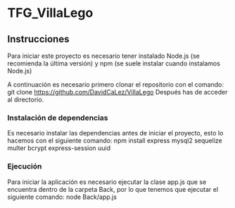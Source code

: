 # TFG_VillaLego

## Instrucciones

Para iniciar este proyecto es necesario tener instalado Node.js (se recomienda la última versión) y npm (se suele instalar cuando instalamos Node.js)

A continuación es necesario primero clonar el repositorio con el comando: git clone https://github.com/DavidCaLez/VillaLego
Después has de acceder al directorio.

### Instalación de dependencias

Es necesario instalar las dependencias antes de iniciar el proyecto, esto lo hacemos con el siguiente comando:
npm install express mysql2 sequelize multer bcrypt express-session uuid

### Ejecución

Para iniciar la aplicación es necesario ejecutar la clase app.js que se encuentra dentro de la carpeta Back, por lo que tenemos que ejecutar el siguiente comando: node Back/app.js
